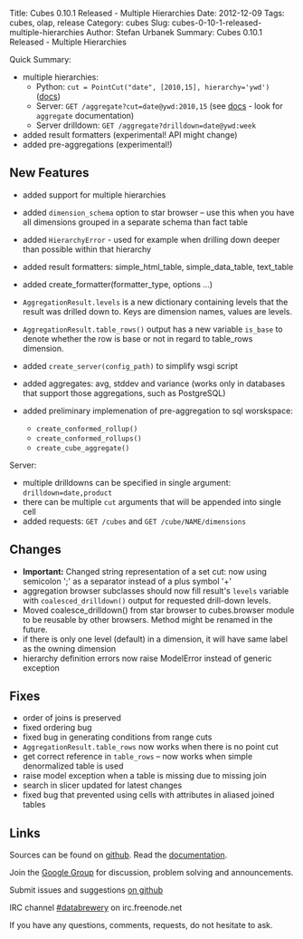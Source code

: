 Title: Cubes 0.10.1 Released - Multiple Hierarchies
Date: 2012-12-09
Tags: cubes, olap, release
Category: cubes
Slug: cubes-0-10-1-released-multiple-hierarchies
Author: Stefan Urbanek
Summary: Cubes 0.10.1 Released - Multiple Hierarchies

Quick Summary:

* multiple hierarchies:
  * Python: `cut = PointCut("date", [2010,15], hierarchy='ywd')` ([docs](http://packages.python.org/cubes/aggregate.html#multiple-hierarchies))
  * Server: `GET /aggregate?cut=date@ywd:2010,15` (see [docs](http://packages.python.org/cubes/server.html) - look for `aggregate` documentation)
  * Server drilldown: `GET /aggregate?drilldown=date@ywd:week`
* added result formatters (experimental! API might change)
* added pre-aggregations (experimental!)

New Features
------------

* added support for multiple hierarchies
* added `dimension_schema` option to star browser – use this when you have
  all dimensions grouped in a separate schema than fact table 
* added `HierarchyError` - used for example when drilling down deeper than
  possible within that hierarchy
* added result formatters: simple_html_table, simple_data_table, text_table
* added create_formatter(formatter_type, options ...)
* `AggregationResult.levels` is a new dictionary containing levels that the
  result was drilled down to. Keys are dimension names, values are levels.
* `AggregationResult.table_rows()` output has a new variable `is_base` to denote
  whether the row is base or not in regard to table_rows dimension.
* added `create_server(config_path)` to simplify wsgi script

* added aggregates: avg, stddev and variance (works only in databases that
  support those aggregations, such as PostgreSQL)

* added preliminary implemenation of pre-aggregation to sql worskspace:
  * `create_conformed_rollup()`
  * `create_conformed_rollups()`
  * `create_cube_aggregate()`

Server:

* multiple drilldowns can be specified in single argument:
  `drilldown=date,product`
* there can be multiple `cut` arguments that will be appended into single cell
* added requests: `GET /cubes` and `GET /cube/NAME/dimensions`


Changes
-------

* **Important:** Changed string representation of a set cut: now using
  semicolon ';' as a separator instead of a plus symbol '+'
* aggregation browser subclasses should now fill result's `levels` variable
  with `coalesced_drilldown()` output for requested drill-down levels.
* Moved coalesce_drilldown() from star browser to cubes.browser module to be
  reusable by other browsers. Method might be renamed in the future.
* if there is only one level (default) in a dimension, it will have same label
  as the owning dimension
* hierarchy definition errors now raise ModelError instead of generic
  exception

Fixes
-----

* order of joins is preserved
* fixed ordering bug
* fixed bug in generating conditions from range cuts
* `AggregationResult.table_rows` now works when there is no point cut
* get correct reference in `table_rows` – now works when simple denormalized
  table is used
* raise model exception when a table is missing due to missing join
* search in slicer updated for latest changes
* fixed bug that prevented using cells with attributes in aliased joined
  tables


Links
-----

Sources can be found on [github](https://github.com/Stiivi/cubes).
Read the [documentation](http://packages.python.org/cubes/).

Join the [Google Group](http://groups.google.com/group/cubes-discuss) for discussion, problem solving and announcements.

Submit issues and suggestions [on github](https://github.com/Stiivi/cubes/issues)

IRC channel [#databrewery](irc://irc.freenode.net/#databrewery) on irc.freenode.net

If you have any questions, comments, requests, do not hesitate to ask.